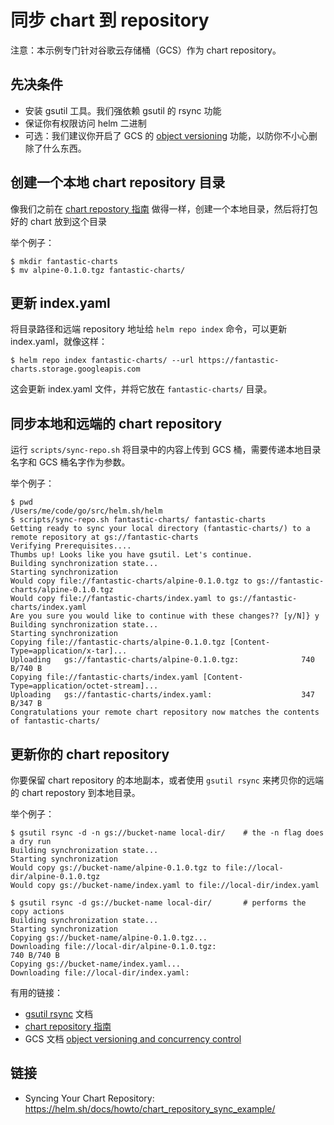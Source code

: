 # 同步 chart 到 repository

注意：本示例专门针对谷歌云存储桶（GCS）作为 chart repository。

## 先决条件

- 安装 gsutil 工具。我们强依赖 gsutil 的 rsync 功能
- 保证你有权限访问 helm 二进制
- 可选：我们建议你开启了 GCS 的 [object versioning](https://cloud.google.com/storage/docs/gsutil/addlhelp/ObjectVersioningandConcurrencyControl#top_of_page) 功能，以防你不小心删除了什么东西。

## 创建一个本地 chart repository 目录

像我们之前在 [chart repostory 指南](https://helm.sh/docs/topics/chart_repository/) 做得一样，创建一个本地目录，然后将打包好的 chart 放到这个目录

举个例子：

```
$ mkdir fantastic-charts
$ mv alpine-0.1.0.tgz fantastic-charts/
```

## 更新 index.yaml

将目录路径和远端 repository 地址给 `helm repo index` 命令，可以更新 index.yaml，就像这样：

```
$ helm repo index fantastic-charts/ --url https://fantastic-charts.storage.googleapis.com
```

这会更新 index.yaml 文件，并将它放在 `fantastic-charts/` 目录。

## 同步本地和远端的 chart repository

运行 `scripts/sync-repo.sh` 将目录中的内容上传到 GCS 桶，需要传递本地目录名字和 GCS 桶名字作为参数。

举个例子：

```
$ pwd
/Users/me/code/go/src/helm.sh/helm
$ scripts/sync-repo.sh fantastic-charts/ fantastic-charts
Getting ready to sync your local directory (fantastic-charts/) to a remote repository at gs://fantastic-charts
Verifying Prerequisites....
Thumbs up! Looks like you have gsutil. Let's continue.
Building synchronization state...
Starting synchronization
Would copy file://fantastic-charts/alpine-0.1.0.tgz to gs://fantastic-charts/alpine-0.1.0.tgz
Would copy file://fantastic-charts/index.yaml to gs://fantastic-charts/index.yaml
Are you sure you would like to continue with these changes?? [y/N]} y
Building synchronization state...
Starting synchronization
Copying file://fantastic-charts/alpine-0.1.0.tgz [Content-Type=application/x-tar]...
Uploading   gs://fantastic-charts/alpine-0.1.0.tgz:              740 B/740 B
Copying file://fantastic-charts/index.yaml [Content-Type=application/octet-stream]...
Uploading   gs://fantastic-charts/index.yaml:                    347 B/347 B
Congratulations your remote chart repository now matches the contents of fantastic-charts/
```

## 更新你的 chart repository

你要保留 chart repository 的本地副本，或者使用 `gsutil rsync` 来拷贝你的远端的 chart repostory 到本地目录。

举个例子：

```
$ gsutil rsync -d -n gs://bucket-name local-dir/    # the -n flag does a dry run
Building synchronization state...
Starting synchronization
Would copy gs://bucket-name/alpine-0.1.0.tgz to file://local-dir/alpine-0.1.0.tgz
Would copy gs://bucket-name/index.yaml to file://local-dir/index.yaml

$ gsutil rsync -d gs://bucket-name local-dir/       # performs the copy actions
Building synchronization state...
Starting synchronization
Copying gs://bucket-name/alpine-0.1.0.tgz...
Downloading file://local-dir/alpine-0.1.0.tgz:                        740 B/740 B
Copying gs://bucket-name/index.yaml...
Downloading file://local-dir/index.yaml:
```

有用的链接：

- [gsutil rsync](https://cloud.google.com/storage/docs/gsutil/commands/rsync#description) 文档
- [chart repository 指南](https://helm.sh/docs/topics/chart_repository/)
- GCS 文档 [object versioning and concurrency control](https://cloud.google.com/storage/docs/gsutil/addlhelp/ObjectVersioningandConcurrencyControl#overview)

## 链接

- Syncing Your Chart Repository: <https://helm.sh/docs/howto/chart_repository_sync_example/>
